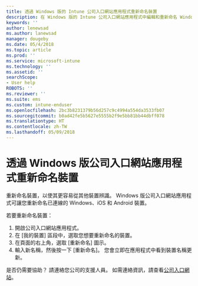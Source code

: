 ```yaml
---
title: 透過 Windows 版的 Intune 公司入口網站應用程式重新命名裝置
description: 在 Windows 版的 Intune 公司入口網站應用程式中編輯和重新命名 Windows 10、Android、iOS 或 Microsoft HoloLens 裝置
keywords: ''
author: lenewsad
ms.author: lanewsad
manager: dougeby
ms.date: 05/4/2018
ms.topic: article
ms.prod: ''
ms.service: microsoft-intune
ms.technology: ''
ms.assetid: ''
searchScope:
- User help
ROBOTS: ''
ms.reviewer: ''
ms.suite: ems
ms.custom: intune-enduser
ms.openlocfilehash: 2bc3b8231379b56d257c9c4994a554da3533fb07
ms.sourcegitcommit: b0ad42fe5b5627e5555b2f9e5bb81bb44dbff078
ms.translationtype: HT
ms.contentlocale: zh-TW
ms.lasthandoff: 05/09/2018
---
```

# <a name="rename-device-from-the-company-portal-app-for-windows"></a>透過 Windows 版公司入口網站應用程式重新命名裝置
重新命名裝置，以使其更容易從其他裝置辨識。 Windows 版公司入口網站應用程式可讓您重新命名已連線的 Windows、iOS 和 Android 裝置。 

若要重新命名裝置：
1. 開啟公司入口網站應用程式。
2. 在 [我的裝置] 區段中，選取您想要重新命名的裝置。
3. 在頁面的右上角，選取 [重新命名] 圖示。 
4. 輸入新名稱，然後按一下 [重新命名]。 您會立即在應用程式中看到裝置名稱更新。 

是否仍需要協助？ 請連絡您公司的支援人員。 如需連絡資訊，請查看[公司入口網站](https://portal.manage.microsoft.com#HelpDeskDialog)。
